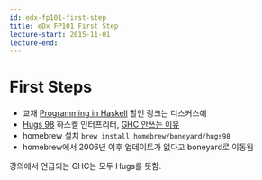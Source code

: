 ```yaml
---
id: edx-fp101-first-step
title: eDx FP101 First Step
lecture-start: 2015-11-01
lecture-end:
---
```


# First Steps

- 교재 [Programming in Haskell](http://www.cs.nott.ac.uk/~pszgmh/book.html) 할인 링크는 디스커스에
- [Hugs 98](https://www.haskell.org/hugs/pages/downloading.htm) 하스켈 인터프리터, [GHC 안쓰는 이유](https://courses.edx.org/courses/course-v1:DelftX+FP101x+3T2015/discussion/forum/i4x-DelftX-FP101x-course-3T2014/threads/56200291d2aca5b29c0007c9)
 - homebrew 설치 `brew install homebrew/boneyard/hugs98`
 - homebrew에서 2006년 이후 업데이트가 없다고 boneyard로 이동됨

강의에서 언급되는 GHC는 모두 Hugs를 뜻함.
